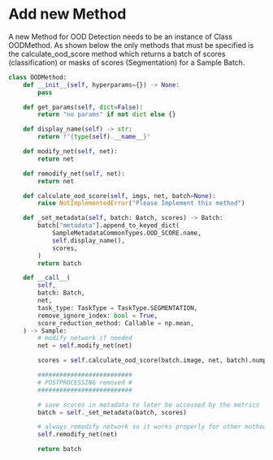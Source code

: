 
# Add new Method

A new Method for OOD Detection needs to be an instance of Class OODMethod. As shown below the only methods that must be specified is the calculate_ood_score method which returns a batch of scores (classification) or masks of scores (Segmentation) for a Sample Batch.
```python
class OODMethod:
    def __init__(self, hyperparams={}) -> None:
        pass

    def get_params(self, dict=False):
        return "no params" if not dict else {}

    def display_name(self) -> str:
        return f"{type(self).__name__}"

    def modify_net(self, net):
        return net

    def remodify_net(self, net):
        return net

    def calculate_ood_score(self, imgs, net, batch=None):
        raise NotImplementedError("Please Implement this method")

    def _set_metadata(self, batch: Batch, scores) -> Batch:
        batch["metadata"].append_to_keyed_dict(
            SampleMetadataCommonTypes.OOD_SCORE.name,
            self.display_name(),
            scores,
        )
        return batch

    def __call__(
        self,
        batch: Batch,
        net,
        task_type: TaskType = TaskType.SEGMENTATION,
        remove_ignore_index: bool = True,
        score_reduction_method: Callable = np.mean,
    ) -> Sample:
        # modify network if needed
        net = self.modify_net(net)

        scores = self.calculate_ood_score(batch.image, net, batch).numpy()

        ##########################
        # POSTPROCESSING removed #
        ##########################

        # save scores in metadata to later be accessed by the metrics
        batch = self._set_metadata(batch, scores)

        # always remodify network so it works properly for other mothods
        self.remodify_net(net)

        return batch


```